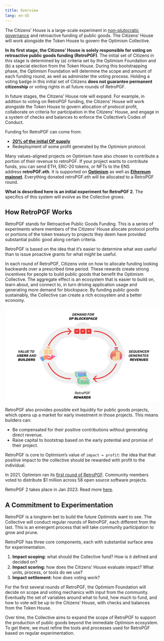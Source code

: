 ```yaml
---
title: Overview
lang: en-US
---
```


The Citizens' House is a large-scale experiment in [non-plutocratic governance](https://vitalik.ca/general/2021/08/16/voting3.html) and retroactive funding of public goods. 
The Citizens’ House will work alongside the Token House to govern the Optimism Collective. 

**In its first stage, the Citizens’ House is solely responsible for voting on retroactive public goods funding (RetroPGF)**. 
The initial set of Citizens in this stage is determined by (a) criteria set by the Optimism Foundation and (b) a special election from the Token House. 
During this bootstrapping phase, the Optimism Foundation will determine the scope and amount of each funding round, as well as administer the voting process. 
Holding a voting badge in this initial set of Citizens **does not guarantee permanent citizenship** or voting rights in all future rounds of RetroPGF.

In future stages, the Citizens’ House role will expand. 
For example, in addition to voting on RetroPGF funding, the Citizens’ House will work alongside the Token House to govern allocation of protocol profit, collaborate on criteria for participation in the Citizens’ House, and engage in a system of checks and balances to enforce the Collective’s Codes of Conduct.

Funding for RetroPGF can come from:

- **[20% of the initial OP supply](./allocations.md#retroactive-public-goods-funding)**
- Redeployment of some profit generated by the Optimism protocol.

Many values-aligned projects on Optimism have also chosen to contribute a portion of their revenue to retroPGF. 
If your project wants to contribute funds, you can send ETH, ERC-20 tokens, or NFTs to the ENS address **retroPGF.eth**. 
It is supported on **[Optimism](https://explorer.optimism.io/address/0x15dda60616ffca20371ed1659dbb78e888f65556)** as well as **[Ethereum mainnet](https://etherscan.io/address/0x15dda60616ffca20371ed1659dbb78e888f65556)**. 
Everything donated retroPGF.eth will be allocated to a RetroPGF round.

**What is described here is an initial experiment for RetroPGF 2**. The specifics of this system will evolve as the Collective grows.

## How RetroPGF Works

RetroPGF stands for Retroactive Public Goods Funding. 
This is a series of experiments where members of the Citizens’ House allocate protocol profits or portions of the token treasury to projects they deem have provided substantial public good along certain criteria.

RetroPGF is based on the idea that it’s easier to determine what *was* useful than to issue proactive grants for what *might* be useful. 

In each round of RetroPGF, Citizens vote on how to allocate funding looking backwards over a prescribed time period.
These rewards create strong incentives for people to build public goods that benefit the Optimism Collective. 
The aggregate effect is an ecosystem that is easier to build on, learn about, and connect to, in turn driving application usage and generating more demand for blockspace.
By funding public goods sustainably, the Collective can create a rich ecosystem and a better economy.

![The public goods virtuous cycle](../../assets/docs/governance/economics/virt_cycle.png)

RetroPGF also provides possible exit liquidity for public goods projects, which opens up a market for early investment in those projects. 
This means builders can:

- Be compensated for their positive contributions without generating direct revenue.
- Raise capital to bootstrap based on the early potential and promise of their project.

RetroPGF is core to Optimism’s value of `impact = profit`:  the idea that that positive impact to the collective should be rewarded with profit to the individual.

In 2021, Optimism ran its [first round of RetroPGF](https://medium.com/ethereum-optimism/retroactive-public-goods-funding-33c9b7d00f0c).
Community members voted to distribute $1 million across 58 open source software projects. 

RetroPGF 2 takes place in Jan 2023. Read more [here](./rpgf-2.md). 

## A Commitment to Experimentation

RetroPGF is a longterm bet to build the future Optimists want to see. 
The Collective will conduct regular rounds of RetroPGF, each different from the last. 
This is an emergent process that will take community participation to grow and prune. 

RetroPGF has three core components, each with substantial surface area for experimentation. 

1. **Impact scoping**: what should the Collective fund? 
   How is it defined and decided on? 
1. **Impact scoring:** how does the Citizens’ House evaluate impact? 
   What units, process, or tools do we use? 
1. **Impact settlement:** how does voting work? 

For the first several rounds of RetroPGF, the Optimism Foundation will decide on scope and voting mechanics with input from the community. 
Eventually the set of variables around what to fund, how much to fund, and how to vote will be up to the Citizens’ House, with checks and balances from the Token House. 

Over time, the Collective aims to expand the scope of RetroPGF to support the production of public goods beyond the immediate Optimism ecosystem. 
To get there, we must refine the tools and processes used for RetroPGF based on regular experimentation.
